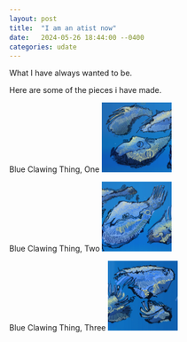 ```yaml
---
layout: post
title:  "I am an atist now"
date:   2024-05-26 18:44:00 --0400
categories: udate
---
```


What I have always wanted to be.

Here are some of the pieces i have made.

Blue Clawing Thing, One
<img src="/images/Blue_Clawing_Things_01.jpg" width="25%" height="25%" />

Blue Clawing Thing, Two
<img src="/images/Blue_Clawing_Things_02.jpg" width="25%" height="25%" />

Blue Clawing Thing, Three
<img src="/images/Blue_Clawing_Things_03.jpg" width="25%" height="25%" />

